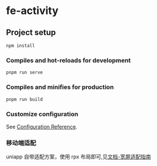 # fe-activity

## Project setup

```
npm install
```

### Compiles and hot-reloads for development

```
pnpm run serve
```

### Compiles and minifies for production

```
pnpm run build
```

### Customize configuration

See [Configuration Reference](https://cli.vuejs.org/config/).

### 移动端适配

uniapp 自带适配方案，使用 rpx 布局即可,见[文档-宽屏适配指南](https://uniapp.dcloud.net.cn/adapt?id=%e5%ae%bd%e5%b1%8f%e9%80%82%e9%85%8d%e6%8c%87%e5%8d%97)
